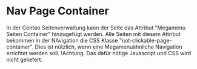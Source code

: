 # Nav Page Container
In der Contao Seitenverwaltung kann der Seite das Attribut "Megamenu Seiten Container" hinzugefügt werden. 
 Alle Seiten mit diesem Attribut bekommen in der NAvigation die CSS Klasse "not-clickable-page-container".
Dies ist nützlich, wenn eine Megamenuähnliche Navigation errichtet werden soll. 
!Achtung. Das dafür nötige Javascript und CSS wird nicht geliefert.
